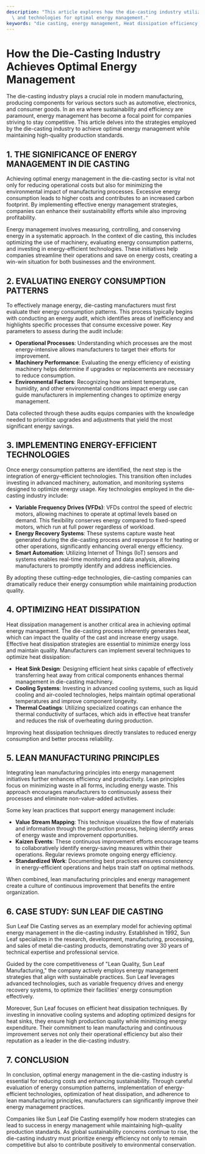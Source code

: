 ```yaml
---
description: "This article explores how the die-casting industry utilizes efficient techniques\
  \ and technologies for optimal energy management."
keywords: "die casting, energy management, Heat dissipation efficiency, Die casting process"
---
```

# How the Die-Casting Industry Achieves Optimal Energy Management

The die-casting industry plays a crucial role in modern manufacturing, producing components for various sectors such as automotive, electronics, and consumer goods. In an era where sustainability and efficiency are paramount, energy management has become a focal point for companies striving to stay competitive. This article delves into the strategies employed by the die-casting industry to achieve optimal energy management while maintaining high-quality production standards.

## 1. THE SIGNIFICANCE OF ENERGY MANAGEMENT IN DIE CASTING

Achieving optimal energy management in the die-casting sector is vital not only for reducing operational costs but also for minimizing the environmental impact of manufacturing processes. Excessive energy consumption leads to higher costs and contributes to an increased carbon footprint. By implementing effective energy management strategies, companies can enhance their sustainability efforts while also improving profitability.

Energy management involves measuring, controlling, and conserving energy in a systematic approach. In the context of die casting, this includes optimizing the use of machinery, evaluating energy consumption patterns, and investing in energy-efficient technologies. These initiatives help companies streamline their operations and save on energy costs, creating a win-win situation for both businesses and the environment.

## 2. EVALUATING ENERGY CONSUMPTION PATTERNS

To effectively manage energy, die-casting manufacturers must first evaluate their energy consumption patterns. This process typically begins with conducting an energy audit, which identifies areas of inefficiency and highlights specific processes that consume excessive power. Key parameters to assess during the audit include:

- **Operational Processes**: Understanding which processes are the most energy-intensive allows manufacturers to target their efforts for improvement.
- **Machinery Performance**: Evaluating the energy efficiency of existing machinery helps determine if upgrades or replacements are necessary to reduce consumption.
- **Environmental Factors**: Recognizing how ambient temperature, humidity, and other environmental conditions impact energy use can guide manufacturers in implementing changes to optimize energy management.

Data collected through these audits equips companies with the knowledge needed to prioritize upgrades and adjustments that yield the most significant energy savings.

## 3. IMPLEMENTING ENERGY-EFFICIENT TECHNOLOGIES

Once energy consumption patterns are identified, the next step is the integration of energy-efficient technologies. This transition often includes investing in advanced machinery, automation, and monitoring systems designed to optimize energy usage. Key technologies employed in the die-casting industry include:

- **Variable Frequency Drives (VFDs)**: VFDs control the speed of electric motors, allowing machines to operate at optimal levels based on demand. This flexibility conserves energy compared to fixed-speed motors, which run at full power regardless of workload.
- **Energy Recovery Systems**: These systems capture waste heat generated during the die-casting process and repurpose it for heating or other operations, significantly enhancing overall energy efficiency.
- **Smart Automation**: Utilizing Internet of Things (IoT) sensors and systems enables real-time monitoring and data analysis, allowing manufacturers to promptly identify and address inefficiencies.

By adopting these cutting-edge technologies, die-casting companies can dramatically reduce their energy consumption while maintaining production quality.

## 4. OPTIMIZING HEAT DISSIPATION

Heat dissipation management is another critical area in achieving optimal energy management. The die-casting process inherently generates heat, which can impact the quality of the cast and increase energy usage. Effective heat dissipation strategies are essential to minimize energy loss and maintain quality. Manufacturers can implement several techniques to optimize heat dissipation:

- **Heat Sink Design**: Designing efficient heat sinks capable of effectively transferring heat away from critical components enhances thermal management in die-casting machinery.
- **Cooling Systems**: Investing in advanced cooling systems, such as liquid cooling and air-cooled technologies, helps maintain optimal operational temperatures and improve component longevity.
- **Thermal Coatings**: Utilizing specialized coatings can enhance the thermal conductivity of surfaces, which aids in effective heat transfer and reduces the risk of overheating during production.

Improving heat dissipation techniques directly translates to reduced energy consumption and better process reliability.

## 5. LEAN MANUFACTURING PRINCIPLES

Integrating lean manufacturing principles into energy management initiatives further enhances efficiency and productivity. Lean principles focus on minimizing waste in all forms, including energy waste. This approach encourages manufacturers to continuously assess their processes and eliminate non-value-added activities.

Some key lean practices that support energy management include:

- **Value Stream Mapping**: This technique visualizes the flow of materials and information through the production process, helping identify areas of energy waste and improvement opportunities.
- **Kaizen Events**: These continuous improvement efforts encourage teams to collaboratively identify energy-saving measures within their operations. Regular reviews promote ongoing energy efficiency.
- **Standardized Work**: Documenting best practices ensures consistency in energy-efficient operations and helps train staff on optimal methods.

When combined, lean manufacturing principles and energy management create a culture of continuous improvement that benefits the entire organization.

## 6. CASE STUDY: SUN LEAF DIE CASTING

Sun Leaf Die Casting serves as an exemplary model for achieving optimal energy management in the die-casting industry. Established in 1992, Sun Leaf specializes in the research, development, manufacturing, processing, and sales of metal die-casting products, demonstrating over 30 years of technical expertise and professional service.

Guided by the core competitiveness of "Lean Quality, Sun Leaf Manufacturing," the company actively employs energy management strategies that align with sustainable practices. Sun Leaf leverages advanced technologies, such as variable frequency drives and energy recovery systems, to optimize their facilities' energy consumption effectively.

Moreover, Sun Leaf focuses on efficient heat dissipation techniques. By investing in innovative cooling systems and adopting optimized designs for heat sinks, they ensure high production quality while minimizing energy expenditure. Their commitment to lean manufacturing and continuous improvement serves not only their operational efficiency but also their reputation as a leader in the die-casting industry.

## 7. CONCLUSION

In conclusion, optimal energy management in the die-casting industry is essential for reducing costs and enhancing sustainability. Through careful evaluation of energy consumption patterns, implementation of energy-efficient technologies, optimization of heat dissipation, and adherence to lean manufacturing principles, manufacturers can significantly improve their energy management practices.

Companies like Sun Leaf Die Casting exemplify how modern strategies can lead to success in energy management while maintaining high-quality production standards. As global sustainability concerns continue to rise, the die-casting industry must prioritize energy efficiency not only to remain competitive but also to contribute positively to environmental conservation.
